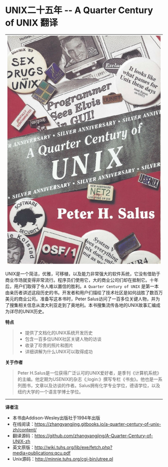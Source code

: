 # UNIX二十五年 -- A Quarter Century of UNIX 翻译

| ![cover](cover.jpg) |
| :-: |

UNIX是一个简洁，优雅，可移植，以及能力非常强大的软件系统，它没有借助于商业市场就变得非常流行。程序员们使用它，大的商业公司们却在抵制它。十年后，用户们取得了令人难以置信的胜利。`A Quarter Century of UNIX` 是第一本由亲历者讲述这段历史的书。开发者和用户们描绘了技术社区是如何战胜了数百万美元的商业公司。准备写这本书时，Peter Salus访问了一百多位关键人物，并为了搜集相关信息从澳大利亚走到了奥地利。本书搜集流传各地的UNIX故事汇编成为详尽的UNIX历史。

**特点**

> * 提供了文档化的UNIX系统开发历史
> * 包含一百多位UNIX社区关键人物的访谈
> * 收录了珍贵的照片和图片
> * 详细讲解为什么UNIX可以取得成功

**关于作者**

> Peter H.Salus是一位获得广泛认可的UNIX爱好者，是季刊《计算机系统》的主编。他定期为USENIX的杂志《;login:》撰写专栏《书虫》。他也是一系列图书，文章以及访谈的作者。Salus拥有化学专业学位，德语学位，以及纽约大学的一个语言学博士学位。

---
**译者注**

* 本书由Addison-Wesley出版社于1994年出版
* 在线阅读：https://zhangyangjing.gitbooks.io/a-quarter-century-of-unix-zh/content/
* 翻译源码：https://github.com/zhangyangjing/A-Quarter-Century-of-UNIX-zh
* 英文原版：http://wiki.tuhs.org/lib/exe/fetch.php?media=publications:qcu.pdf
* Unix源码：http://minnie.tuhs.org/cgi-bin/utree.pl
